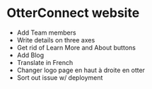# OtterConnect website

+ Add Team members
+ Write details on three axes
+ Get rid of Learn More and About buttons
+ Add Blog
+ Translate in French
+ Changer logo page en haut à droite en otter
+ Sort out issue w/ deployment